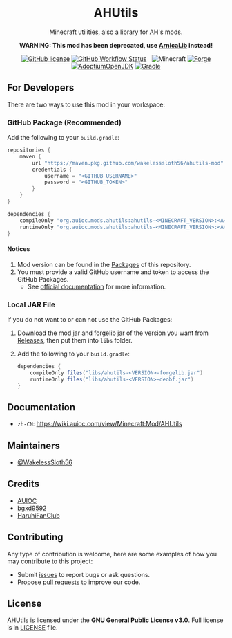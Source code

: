 <h1 align="center">AHUtils</h1>

<div align="center">

Minecraft utilities, also a library for AH's mods.

**WARNING: This mod has been deprecated, use [ArnicaLib](https://github.com/WakelessSloth56/arnicalib-mcmod) instead!**

[![GitHub license](https://img.shields.io/github/license/WakelessSloth56/ahutils-mod?style=flat-square)](/LICENSE)
[![GitHub Workflow Status](https://img.shields.io/github/workflow/status/WakelessSloth56/ahutils-mod/gradle-ci?style=flat-square)](https://github.com/WakelessSloth56/ahutils-mod/actions)
&nbsp;
![Minecraft](https://img.shields.io/static/v1?label=Minecraft&message=1.18.1&color=00aa00&style=flat-square)
[![Forge](https://img.shields.io/static/v1?label=Forge&message=39.0.0%2B&color=e04e14&logo=Conda-Forge&style=flat-square)](http://files.minecraftforge.net/net/minecraftforge/forge/index_1.18.1.html)
[![AdoptiumOpenJDK](https://img.shields.io/static/v1?label=AdoptiumOpenJDK&message=17.0.1%2B12&color=brightgreen&logo=java&style=flat-square)](https://adoptium.net/?variant=openjdk17&jvmVariant=hotspot)
[![Gradle](https://img.shields.io/static/v1?label=Gradle&message=7.3&color=brightgreen&logo=gradle&style=flat-square)](https://docs.gradle.org/7.3/release-notes.html)

</div>

## For Developers

There are two ways to use this mod in your workspace:

### GitHub Package (Recommended)

Add the following to your `build.gradle`:

```groovy
repositories {
    maven {
        url "https://maven.pkg.github.com/wakelesssloth56/ahutils-mod"
        credentials {
            username = "<GITHUB_USERNAME>"
            password = "<GITHUB_TOKEN>"
        }
    }
}

dependencies {
    compileOnly "org.auioc.mods.ahutils:ahutils-<MINECRAFT_VERSION>:<AHUTILS_VERSION>:forgelib"
    runtimeOnly "org.auioc.mods.ahutils:ahutils-<MINECRAFT_VERSION>:<AHUTILS_VERSION>:deobf"
}
```

#### Notices

1. Mod version can be found in the [Packages](https://github.com/WakelessSloth56/ahutils-mod/packages/) of this repository.
2. You must provide a valid GitHub username and token to access the GitHub Packages.
    - See [official documentation](https://docs.github.com/en/packages/working-with-a-github-packages-registry/working-with-the-gradle-registry#using-a-published-package) for more information.

### Local JAR File

If you do not want to or can not use the GitHub Packages:

1. Download the mod jar and forgelib jar of the version you want from [Releases](https://github.com/WakelessSloth56/ahutils-mod/releases), then put them into `libs` folder.

2. Add the following to your `build.gradle`:

    ```groovy
    dependencies {
        compileOnly files("libs/ahutils-<VERSION>-forgelib.jar")
        runtimeOnly files("libs/ahutils-<VERSION>-deobf.jar")
    }
    ```

## Documentation

- `zh-CN`: <https://wiki.auioc.com/view/Minecraft:Mod/AHUtils>

## Maintainers

- [@WakelessSloth56](https://github.com/WakelessSloth56)

## Credits

- [AUIOC](https://www.auioc.com)
- [bgxd9592](https://github.com/bgxd9592)
- [HaruhiFanClub](https://github.com/HaruhiFanClub)

## Contributing

Any type of contribution is welcome, here are some examples of how you may contribute to this project:

- Submit [issues](https://github.com/WakelessSloth56/ahutils-mod/issues) to report bugs or ask questions.
- Propose [pull requests](https://github.com/WakelessSloth56/ahutils-mod/pulls) to improve our code.

## License

AHUtils is licensed under the **GNU General Public License v3.0**.
Full license is in [LICENSE](/LICENSE) file.
